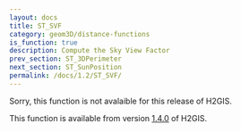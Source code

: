 ```yaml
---
layout: docs
title: ST_SVF
category: geom3D/distance-functions
is_function: true
description: Compute the Sky View Factor
prev_section: ST_3DPerimeter
next_section: ST_SunPosition
permalink: /docs/1.2/ST_SVF/
---
```


Sorry, this function is not avalaible for this release of H2GIS. 

This function is available from version [1.4.0](../../1.4.0/ST_SVF) of H2GIS.
